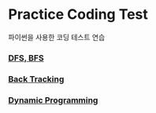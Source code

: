 # Practice Coding Test
파이썬을 사용한 코딩 테스트 연습

### [DFS, BFS](https://github.com/HYEEWON/practice_for_coding_test_hyewon/blob/master/algorithm_python3/DFS_BFS.ipynb)
### [Back Tracking](https://github.com/HYEEWON/practice_for_coding_test_hyewon/blob/master/algorithm_python3/BackTracking.ipynb)
### [Dynamic Programming](https://github.com/HYEEWON/practice_for_coding_test_hyewon/blob/master/algorithm_python3/%EB%8F%99%EC%A0%81%EA%B3%84%ED%9A%8D%EB%B2%95(DP).ipynb)
